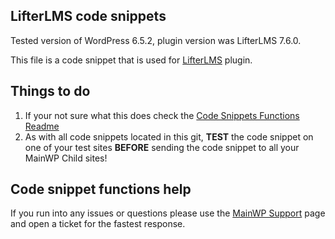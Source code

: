 ## LifterLMS code snippets

Tested version of WordPress 6.5.2, plugin version was LifterLMS 7.6.0.

This file is a code snippet that is used for [LifterLMS](https://wordpress.org/plugins/lifterlms/) plugin. 

## Things to do

1. If your not sure what this does check the [Code Snippets Functions Readme](https://github.com/mainwp/Code-Snippets-Functions/blob/master/README.md)
2. As with all code snippets located in this git, **TEST** the code snippet on one of your test sites **BEFORE** sending the code snippet to all your MainWP Child sites!

## Code snippet functions help

If you run into any issues or questions please use the [MainWP Support](https://mainwp.com/support/) page and open a ticket for the fastest response.
